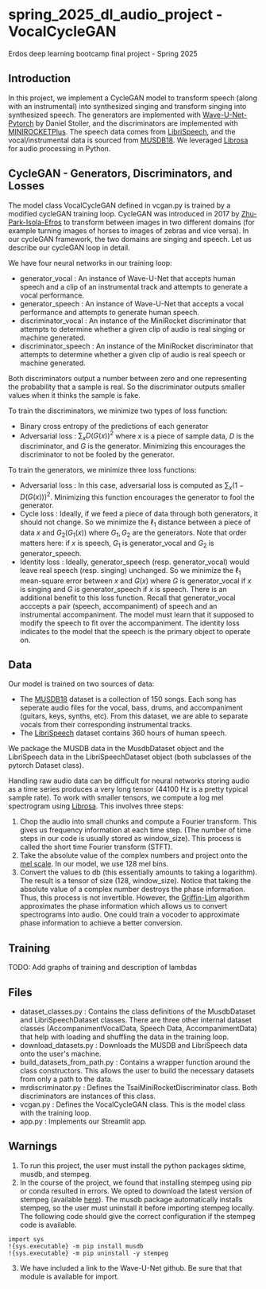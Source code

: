 # spring_2025_dl_audio_project - VocalCycleGAN
Erdos deep learning bootcamp final project - Spring 2025

## Introduction
In this project, we implement a CycleGAN model to transform speech (along with an instrumental) into synthesized singing and transform singing into synthesized speech. The generators are implemented with [Wave-U-Net-Pytorch](https://github.com/f90/Wave-U-Net-Pytorch/tree/master) by Daniel Stoller, and the discriminators are implemented with [MINIROCKETPlus](https://timeseriesai.github.io/tsai/models.minirocketplus_pytorch.html). The speech data comes from [LibriSpeech](https://www.openslr.org/12), and the vocal/instrumental data is sourced from [MUSDB18](https://sigsep.github.io/datasets/musdb.html#musdb18-compressed-stems). We leveraged [Librosa](https://librosa.org/doc/latest/index.html#) for audio processing in Python.

## CycleGAN - Generators, Discriminators, and Losses
The model class VocalCycleGAN defined in vcgan.py is trained by a modified cycleGAN training loop. CycleGAN was introduced in 2017 by [Zhu-Park-Isola-Efros](https://junyanz.github.io/CycleGAN/) to transform between images in two different domains (for example turning images of horses to images of zebras and vice versa). In our cycleGAN framework, the two domains are singing and speech. Let us describe our cycleGAN loop in detail.

We have four neural networks in our training loop:
- generator_vocal : An instance of Wave-U-Net that accepts human speech and a clip of an instrumental track and attempts to generate a vocal performance.
- generator_speech : An instance of Wave-U-Net that accepts a vocal performance and attempts to generate human speech.
- discriminator_vocal : An instance of the MiniRocket discriminator that attempts to determine whether a given clip of audio is real singing or machine generated. 
- discriminator_speech : An instance of the MiniRocket discriminator that attempts to determine whether a given clip of audio is real speech or machine generated.

Both discriminators output a number between zero and one representing the probability that a sample is real. So the discriminator outputs smaller values when it thinks the sample is fake.

To train the discriminators, we minimize two types of loss function:
- Binary cross entropy of the predictions of each generator
- Adversarial loss : $\sum_x D(G(x))^2$ where $x$ is a piece of sample data, $D$ is the discriminator, and $G$ is the generator. Minimizing this encourages the discriminator to not be fooled by the generator.

To train the generators, we minimize three loss functions:
- Adversarial loss : In this case, adversarial loss is computed as $\sum_x (1-D(G(x)))^2$. Minimizing this function encourages the generator to fool the generator.
- Cycle loss : Ideally, if we feed a piece of data through both generators, it should not change. So we minimize the $\ell_1$ distance between a piece of data $x$ and $G_2(G_1(x))$ where $G_1,G_2$ are the generators. Note that order matters here: if $x$ is speech, $G_1$ is generator_vocal and $G_2$ is generator_speech.
- Identity loss : Ideally, generator_speech (resp. generator_vocal) would leave real speech (resp. singing) unchanged. So we minimize the $\ell_1$ mean-square error between $x$ and $G(x)$ where $G$ is generator_vocal if $x$ is singing and $G$ is generator_speech if $x$ is speech. There is an additional benefit to this loss function. Recall that generator_vocal acccepts a pair (speech, accompaniment) of speech and an instrumental accompaniment. The model must learn that it supposed to modify the speech to fit over the accompaniment. The identity loss indicates to the model that the speech is the primary object to operate on.

## Data

Our model is trained on two sources of data:
- The [MUSDB18](https://sigsep.github.io/datasets/musdb.html#musdb18-compressed-stems) dataset is a collection of 150 songs. Each song has seperate audio files for the vocal, bass, drums, and accompaniment (guitars, keys, synths, etc). From this dataset, we are able to separate vocals from their corresponding instrumental tracks.
- The [LibriSpeech](https://www.openslr.org/12) dataset contains 360 hours of human speech.

We package the MUSDB data in the MusdbDataset object and the LibriSpeech data in the LibriSpeechDataset object (both subclasses of the pytorch Dataset class). 

Handling raw audio data can be difficult for neural networks storing audio as a time series produces a very long tensor (44100 Hz is a pretty typical sample rate). To work with smaller tensors, we compute a log mel spectrogram using [Librosa](https://librosa.org/doc/latest/index.html#). This involves three steps:
1) Chop the audio into small chunks and compute a Fourier transform. This gives us frequency information at each time step. (The number of time steps in our code is usually stored as window_size). This process is called the short time Fourier transform (STFT).
2) Take the absolute value of the complex numbers and project onto the [mel scale](https://en.wikipedia.org/wiki/Mel_scale). In our model, we use 128 mel bins.
3) Convert the values to db (this essentially amounts to taking a logarithm).
The result is a tensor of size (128, window_size). Notice that taking the absolute value of a complex number destroys the phase information. Thus, this process is not invertible. However, the [Griffin-Lim](https://librosa.org/doc/main/generated/librosa.griffinlim.html) algorithm approximates the phase information which allows us to convert spectrograms into audio. One could train a vocoder to approximate phase information to achieve a better conversion.

## Training
TODO: Add graphs of training and description of lambdas

## Files
- dataset_classes.py : Contains the class definitions of the MusdbDataset and LibriSpeechDataset classes. There are three other internal dataset classes (AccompanimentVocalData, Speech Data, AccompanimentData) that help with loading and shuffling the data in the training loop.
- download_datasets.py : Downloads the MUSDB and LibriSpeech data onto the user's machine.
- build_datasets_from_path.py : Contains a wrapper function around the class constructors. This allows the user to build the necessary datasets from only a path to the data.
- mrdiscriminator.py : Defines the TsaiMiniRocketDiscriminator class. Both discriminators are instances of this class.
- vcgan.py : Defines the VocalCycleGAN class. This is the model class with the training loop.
- app.py : Implements our Streamlit app.


## Warnings
1) To run this project, the user must install the python packages sktime, musdb, and stempeg.
2) In the course of the project, we found that installing stempeg using pip or conda resulted in errors. We opted to download the latest version of stempeg (available [here](https://github.com/faroit/stempeg/tree/master)). The musdb package automatically installs stempeg, so the user must uninstall it before importing stempeg locally. The following code should give the correct configuration if the stempeg code is available.
```
import sys
!{sys.executable} -m pip install musdb
!{sys.executable} -m pip uninstall -y stempeg
```
3) We have included a link to the Wave-U-Net github. Be sure that that module is available for import.
